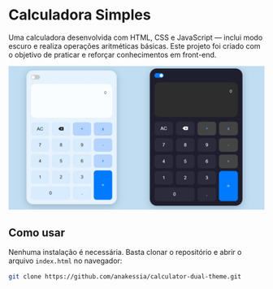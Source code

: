 
# Calculadora Simples

Uma calculadora desenvolvida com HTML, CSS e JavaScript — inclui modo escuro e realiza operações aritméticas básicas. Este projeto foi criado com o objetivo de praticar e reforçar conhecimentos em front-end.

![Visual da Calculadora](./wallpaper.jpg) 

## Como usar

Nenhuma instalação é necessária. Basta clonar o repositório e abrir o arquivo `index.html` no navegador:

```bash
git clone https://github.com/anakessia/calculator-dual-theme.git
